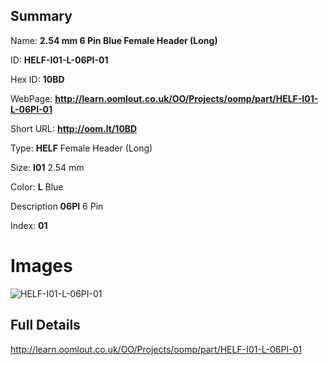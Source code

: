 

## Summary
 
Name: __2.54 mm 6 Pin Blue Female Header (Long)__

ID: __HELF-I01-L-06PI-01__

Hex ID: __10BD__

WebPage: __http://learn.oomlout.co.uk/OO/Projects/oomp/part/HELF-I01-L-06PI-01__

Short URL: __http://oom.lt/10BD__


Type: __HELF__ Female Header (Long) 

Size: __I01__ 2.54 mm 

Color: __L__ Blue 

Description __06PI__ 6 Pin 

Index: __01__


 # Images
![HELF-I01-L-06PI-01](http://oomlout.com/oomp-gen/parts/HELF-I01-L-06PI-01/HELF-I01-L-06PI-01_420.jpg)



 ## Full Details

 http://learn.oomlout.co.uk/OO/Projects/oomp/part/HELF-I01-L-06PI-01














